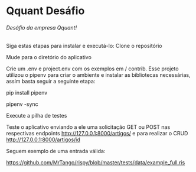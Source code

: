 # Qquant Desáfio

###### Desáfio da empresa Qquant!

Siga estas etapas para instalar e executá-lo:
Clone o repositório

Mude para o diretório do aplicativo

Crie um .env e project.env com os exemplos em / contrib. Esse projeto utilizou o pipenv
para criar o ambiente e instalar as bibliotecas necessárias, assim basta seguir a seguinte etapa:

pip install pipenv

pipenv -sync

Execute a pilha de testes

Teste o aplicativo enviando a ele uma solicitação GET ou POST nas respectivas endpoints
http://127.0.0.1:8000/artigos/ e para realizar o CRUD http://127.0.0.1:8000/artigos/id

Seguem exemplo de uma entrada válida:

https://github.com/MrTango/rispy/blob/master/tests/data/example_full.ris
